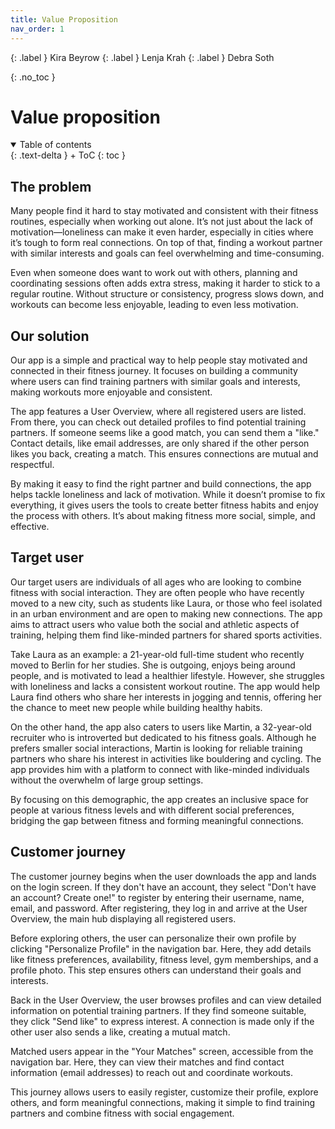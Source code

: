 ```yaml
---
title: Value Proposition
nav_order: 1
---
```


{: .label }
Kira Beyrow
{: .label }
Lenja Krah 
{: .label }
Debra Soth

{: .no_toc }
# Value proposition

<details open markdown="block">
{: .text-delta }
<summary>Table of contents</summary>
+ ToC
{: toc }
</details>

## The problem

Many people find it hard to stay motivated and consistent with their fitness routines, especially when working out alone. It’s not just about the lack of motivation—loneliness can make it even harder, especially in cities where it’s tough to form real connections. On top of that, finding a workout partner with similar interests and goals can feel overwhelming and time-consuming.

Even when someone does want to work out with others, planning and coordinating sessions often adds extra stress, making it harder to stick to a regular routine. Without structure or consistency, progress slows down, and workouts can become less enjoyable, leading to even less motivation.

## Our solution

Our app is a simple and practical way to help people stay motivated and connected in their fitness journey. It focuses on building a community where users can find training partners with similar goals and interests, making workouts more enjoyable and consistent.

The app features a User Overview, where all registered users are listed. From there, you can check out detailed profiles to find potential training partners. If someone seems like a good match, you can send them a "like." Contact details, like email addresses, are only shared if the other person likes you back, creating a match. This ensures connections are mutual and respectful.

By making it easy to find the right partner and build connections, the app helps tackle loneliness and lack of motivation. While it doesn’t promise to fix everything, it gives users the tools to create better fitness habits and enjoy the process with others. It’s about making fitness more social, simple, and effective.

## Target user

Our target users are individuals of all ages  who are looking to combine fitness with social interaction. They are often people who have recently moved to a new city, such as students like Laura, or those who feel isolated in an urban environment and are open to making new connections. The app aims to attract users who value both the social and athletic aspects of training, helping them find like-minded partners for shared sports activities.

Take Laura as an example: a 21-year-old full-time student who recently moved to Berlin for her studies. She is outgoing, enjoys being around people, and is motivated to lead a healthier lifestyle. However, she struggles with loneliness and lacks a consistent workout routine. The app would help Laura find others who share her interests in jogging and tennis, offering her the chance to meet new people while building healthy habits.

On the other hand, the app also caters to users like Martin, a 32-year-old recruiter who is introverted but dedicated to his fitness goals. Although he prefers smaller social interactions, Martin is looking for reliable training partners who share his interest in activities like bouldering and cycling. The app provides him with a platform to connect with like-minded individuals without the overwhelm of large group settings.

By focusing on this demographic, the app creates an inclusive space for people at various fitness levels and with different social preferences, bridging the gap between fitness and forming meaningful connections.

## Customer journey

The customer journey begins when the user downloads the app and lands on the login screen. If they don't have an account, they select "Don't have an account? Create one!" to register by entering their username, name, email, and password. After registering, they log in and arrive at the User Overview, the main hub displaying all registered users.

Before exploring others, the user can personalize their own profile by clicking "Personalize Profile" in the navigation bar. Here, they add details like fitness preferences, availability, fitness level, gym memberships, and a profile photo. This step ensures others can understand their goals and interests. 

Back in the User Overview, the user browses profiles and can view detailed information on potential training partners. If they find someone suitable, they click "Send like" to express interest. A connection is made only if the other user also sends a like, creating a mutual match.

Matched users appear in the "Your Matches" screen, accessible from the navigation bar. Here, they can view their matches and find contact information (email addresses) to reach out and coordinate workouts.

This journey allows users to easily register, customize their profile, explore others, and form meaningful connections, making it simple to find training partners and combine fitness with social engagement.